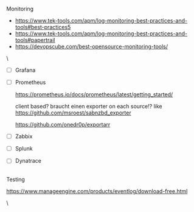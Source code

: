 Monitoring

* <https://www.tek-tools.com/apm/log-monitoring-best-practices-and-tools#best-practices5>
* <https://www.tek-tools.com/apm/log-monitoring-best-practices-and-tools#papertrail>
* <https://devopscube.com/best-opensource-monitoring-tools/>

\
- [ ] Grafana
- [ ] Prometheus

  <https://prometheus.io/docs/prometheus/latest/getting_started/>

  client based? braucht einen exporter on each source!? like <https://github.com/msroest/sabnzbd_exporter>

  <https://github.com/onedr0p/exportarr>
- [ ] Zabbix
- [ ] Splunk
- [ ] Dynatrace

\
Testing

<https://www.manageengine.com/products/eventlog/download-free.html>

\
